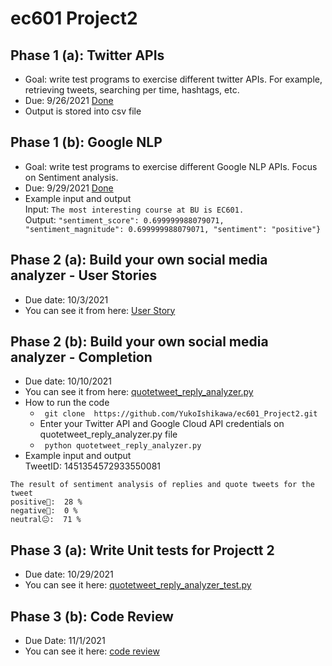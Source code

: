 # ec601 Project2

## Phase 1 (a): Twitter APIs 
- Goal: write test programs to exercise different twitter APIs. For example, retrieving tweets, searching per time, hashtags, etc.
- Due: 9/26/2021 [Done](https://github.com/YukoIshikawa/ec601_Project2/blob/main/twitter_api.py)       
- Output is stored into csv file

## Phase 1 (b): Google NLP
- Goal: write test programs to exercise different Google NLP APIs.  Focus on Sentiment analysis.
- Due: 9/29/2021 [Done](https://github.com/YukoIshikawa/ec601_Project2/blob/main/analyze_nlp.py)      
- Example input and output   
Input: ```The most interesting course at BU is EC601.```      
Output: ```"sentiment_score": 0.699999988079071, "sentiment_magnitude": 0.699999988079071, "sentiment": "positive"}```

## Phase 2 (a): Build your own social media analyzer - User Stories
- Due date: 10/3/2021
- You can see it from here: [User Story](https://github.com/YukoIshikawa/ec601_Project2/blob/main/UserStory.md)   

## Phase 2 (b): Build your own social media analyzer - Completion
- Due date: 10/10/2021
- You can see it from here: [quotetweet_reply_analyzer.py](https://github.com/YukoIshikawa/ec601_Project2/blob/main/quotetweet_reply_analyzer.py)     
- How to run the code 
  -  ``` git clone  https://github.com/YukoIshikawa/ec601_Project2.git```
  - Enter your Twitter API and Google Cloud API credentials on quotetweet_reply_analyzer.py file
  - ``` python quotetweet_reply_analyzer.py```     
- Example input and output     
TweetID: 1451354572933550081   
```
The result of sentiment analysis of replies and quote tweets for the tweet
positive🙂:  28 %
negative🙁:  0 %
neutral😐:  71 %
```
## Phase 3 (a): Write Unit tests for Projectt 2
- Due date: 10/29/2021
- You can see it here: [quotetweet_reply_analyzer_test.py](https://github.com/YukoIshikawa/ec601_Project2/blob/main/quotetweet_reply_analyzer_test.py)

## Phase 3 (b): Code Review
- Due Date: 11/1/2021
- You can see it here: [code review]()

